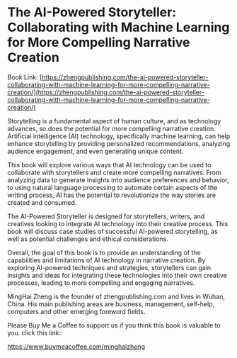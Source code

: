 # The AI-Powered Storyteller: Collaborating with Machine Learning for More Compelling Narrative Creation

Book Link: [https://zhengpublishing.com/the-ai-powered-storyteller-collaborating-with-machine-learning-for-more-compelling-narrative-creation/](https://zhengpublishing.com/the-ai-powered-storyteller-collaborating-with-machine-learning-for-more-compelling-narrative-creation/)

Storytelling is a fundamental aspect of human culture, and as technology advances, so does the potential for more compelling narrative creation. Artificial intelligence (AI) technology, specifically machine learning, can help enhance storytelling by providing personalized recommendations, analyzing audience engagement, and even generating unique content.

This book will explore various ways that AI technology can be used to collaborate with storytellers and create more compelling narratives. From analyzing data to generate insights into audience preferences and behavior, to using natural language processing to automate certain aspects of the writing process, AI has the potential to revolutionize the way stories are created and consumed.

The AI-Powered Storyteller is designed for storytellers, writers, and creatives looking to integrate AI technology into their creative process. This book will discuss case studies of successful AI-powered storytelling, as well as potential challenges and ethical considerations.

Overall, the goal of this book is to provide an understanding of the capabilities and limitations of AI technology in narrative creation. By exploring AI-powered techniques and strategies, storytellers can gain insights and ideas for integrating these technologies into their own creative processes, leading to more compelling and engaging narratives.

MingHai Zheng is the founder of zhengpublishing.com and lives in Wuhan, China. His main publishing areas are business, management, self-help, computers and other emerging foreword fields.

Please Buy Me a Coffee to support us if you think this book is valuable to you. click this link:

https://www.buymeacoffee.com/minghaizheng
